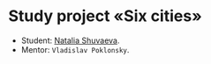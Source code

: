 # Study project «Six cities»

* Student: [Natalia Shuvaeva](https://up.htmlacademy.ru/nodejs-api/7/user/1006565).
* Mentor: `Vladislav Poklonsky`.
